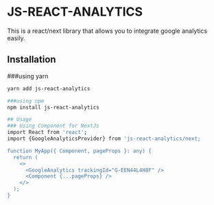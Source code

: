 # JS-REACT-ANALYTICS

This is a react/next library that allows you to integrate google analytics easily.

## Installation
###using yarn

```bash
yarn add js-react-analytics

###using npm
npm install js-react-analytics

## Usage
### Using Component for NextJs
import React from 'react';
import {GoogleAnalyticsProvider} from 'js-react-analytics/next;

function MyApp({ Component, pageProps }: any) {
  return (
    <>
      <GoogleAnalytics trackingId="G-EEN44L4H8F" />
      <Component {...pageProps} />
    </>
  );
}
